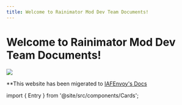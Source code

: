 ```yaml
---
title: Welcome to Rainimator Mod Dev Team Documents!
---
```


# Welcome to Rainimator Mod Dev Team Documents!

![](/img/banner.webp)

**This website has been migerated to [IAFEnvoy's Docs](https://docs.iafenvoy.com/)

import { Entry } from '@site/src/components/Cards';

<section class="projects">
    <div class="projectsContainer">
        <Entry link="/docs/library/annotation-lib" name="Annotation Lib" content="Simplify your registration with annotation powered system."/>
        <Entry link="/docs/library/mcr-convert-lib" name="Mcr Convert Lib" content="Fully utilized tool kit for developing mods."/>
        <Entry link="/docs/mod/avaritia-reborn" name="Avaritia Reborn" content="The fabric version of Avaritia Mod."/>
        <Entry link="/docs/mod/rainimator-mod" name="Rainimator Mod" content="Secondary creation of Rainimator Minecraft Animation."/>
    </div>
</section>
